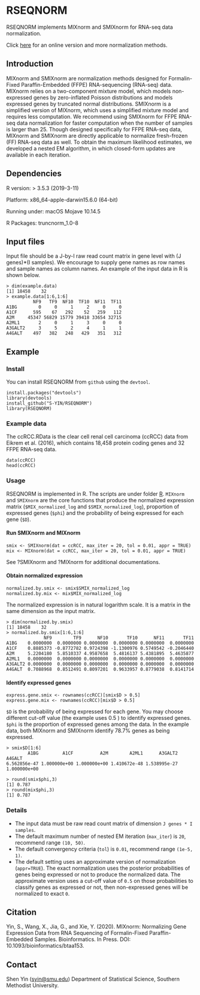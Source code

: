 # RSEQNORM
RSEQNORM implements MIXnorm and SMIXnorm for RNA-seq data normalization.

Click [here](http://lce.biohpc.swmed.edu/rseqnorm/) for an online version and more normalization methods.
 
 ## Introduction
MIXnorm and SMIXnorm are normalization methods designed for Formalin-Fixed Paraffin-Embedded (FFPE) RNA-sequencing (RNA-seq) data. MIXnorm relies on a two-component mixture model, which models non-expressed genes by zero-inflated Poisson distributions and models expressed genes by truncated normal distributions. SMIXnorm is a simplified version of MIXnorm, which uses a simplified mixture model and requires less computation. We recommend using SMIXnorm for FFPE RNA-seq data normalization for faster computation when the number of samples is larger than 25. Though designed specifically for FFPE RNA-seq data, MIXnorm and SMIXnorm are directly applicable to normalize fresh-frozen (FF) RNA-seq data as well. To obtain the maximum likelihood estimates, we developed a nested EM algorithm, in which closed-form updates are available in each iteration.

## Dependencies

R version: > 3.5.3 (2019-3-11)

Platform: x86_64-apple-darwin15.6.0 (64-bit)

Running under: macOS Mojave 10.14.5

R Packages: truncnorm_1.0-8

## Input files
Input file should be a J-by-I raw read count matrix in gene level with (J genes)*(I samples). We encourage to supply gene names as row names and sample names as column names. An example of the input data in R is shown below.

```{r}
> dim(example.data)
[1] 18458    32
> example.data[1:6,1:6]
          NF9   TF9  NF10  TF10  NF11  TF11
A1BG        0     0     1     2     0     0
A1CF      595    67   292    52   259   112
A2M     45347 56829 15779 39418 33654 32715
A2ML1       2     0     1     3     0     0
A3GALT2     3     5     2     4     1     1
A4GALT    497   382   248   429   351   312
```

## Example
### Install
You can install RSEQNORM from `github` using the `devtool`. 

```{r}
install.packages("devtools")
library(devtools)
install_github("S-YIN/RSEQNORM")
library(RSEQNORM)
```

### Example data
The ccRCC.RData is the clear cell renal cell carcinoma (ccRCC) data from  Eikrem et al. (2016), which contains 18,458 protein coding genes and 32 FFPE RNA-seq data.

```{r}
data(ccRCC)
head(ccRCC)
```

### Usage
RSEQNORM is implemented in R. The scripts are under folder [R](https://github.com/S-YIN/RSEQNORM/tree/master/R).  `MIXnorm` and `SMIXnorm` are the core functions that produce the normalized expression matrix (`$MIX_normalized_log` and `$SMIX_normalized_log`), proportion of expressed genes (`$phi`) and the probability of being expressed for each gene (`$D`). 

#### Run SMIXnorm and MIXnorm
```{r}
smix <- SMIXnorm(dat = ccRCC, max_iter = 20, tol = 0.01, appr = TRUE)
mix <- MIXnorm(dat = ccRCC, max_iter = 20, tol = 0.01, appr = TRUE)
```
See ?SMIXnorm and ?MIXnorm for additional documentations.

#### Obtain normalized expression
```{r}
normalized.by.smix <- smix$SMIX_normalized_log
normalized.by.mix <- mix$MIX_normalized_log
```
The normalized expression is in natural logarithm scale. It is a matrix in the same dimension as the input matrix.
```{r}
> dim(normalized.by.smix)
[1] 18458    32
> normalized.by.smix[1:6,1:6]
              NF9        TF9      NF10       TF10      NF11       TF11
A1BG    0.0000000  0.0000000 0.0000000  0.0000000 0.0000000  0.0000000
A1CF    0.8885373 -0.8772782 0.9724398 -1.1300976 0.5749542 -0.2046440
A2M     5.2204180  5.8510337 4.9587658  5.4816137 5.4381895  5.4635877
A2ML1   0.0000000  0.0000000 0.0000000  0.0000000 0.0000000  0.0000000
A3GALT2 0.0000000  0.0000000 0.0000000  0.0000000 0.0000000  0.0000000
A4GALT  0.7088968  0.8512491 0.8097201  0.9633957 0.8779038  0.8141714
```

#### Identify expressed genes
```{r}
express.gene.smix <- rownames(ccRCC)[smix$D > 0.5]
express.gene.mix <- rownames(ccRCC)[mix$D > 0.5]
```
`$D` is the probability of being expressed for each gene. You may choose different cut-off value (the example uses 0.5 ) to identify expressed genes. `$phi` is the proportion of expressed genes among the data. In the example data, both MIXnorm and SMIXnorm identify 78.7\% genes as being expressed.
```{r}
> smix$D[1:6]
        A1BG         A1CF          A2M        A2ML1      A3GALT2       A4GALT 
6.562856e-47 1.000000e+00 1.000000e+00 1.410672e-48 1.538995e-27 1.000000e+00

> round(smix$phi,3)
[1] 0.787
> round(mix$phi,3)
[1] 0.787
```


### Details
* The input data must be raw read count matrix of dimension `J genes * I samples`.
* The default maximum number of nested EM iteration (`max_iter`) is `20`, recommend range `(10, 50)`.
* The default convergency criteria (`tol`) is `0.01`, recommend range `(1e-5, 1)`.
* The default setting uses an approximate version of normalization (`appr=TRUE`). The exact normalization uses the posterior probabilities of genes being expressed or not to produce the normalized data. The approximate version uses a cut-off value of `0.5` on those probabilities to classify genes as expressed or not, then non-expressed genes will be normalized to exact `0`.  

## Citation
Yin, S., Wang, X., Jia, G., and Xie, Y. (2020). MIXnorm: Normalizing Gene Expression Data from RNA Sequencing of Formalin-Fixed Paraffin-Embedded Samples. Bioinformatics. In Press. DOI: 10.1093/bioinformatics/btaa153.

## Contact
Shen Yin (syin@smu.edu)
Department of Statistical Science,
Southern Methodist University.




